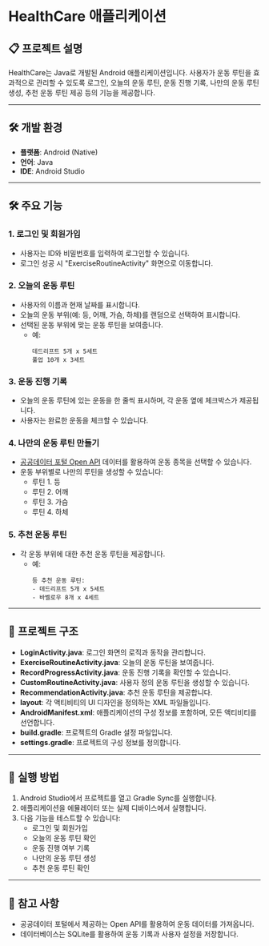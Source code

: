 # HealthCare 애플리케이션

## 📋 프로젝트 설명
HealthCare는 Java로 개발된 Android 애플리케이션입니다. 사용자가 운동 루틴을 효과적으로 관리할 수 있도록 로그인, 오늘의 운동 루틴, 운동 진행 기록, 나만의 운동 루틴 생성, 추천 운동 루틴 제공 등의 기능을 제공합니다.

---


## 🛠️ 개발 환경
- **플랫폼**: Android (Native)
- **언어**: Java
- **IDE**: Android Studio

---


## 🛠️ 주요 기능
### 1. **로그인 및 회원가입**
- 사용자는 ID와 비밀번호를 입력하여 로그인할 수 있습니다.
- 로그인 성공 시 "ExerciseRoutineActivity" 화면으로 이동합니다.

### 2. **오늘의 운동 루틴**
- 사용자의 이름과 현재 날짜를 표시합니다.
- 오늘의 운동 부위(예: 등, 어깨, 가슴, 하체)를 랜덤으로 선택하여 표시합니다.
- 선택된 운동 부위에 맞는 운동 루틴을 보여줍니다.
  - 예:
    ```
    데드리프트 5개 x 5세트
    풀업 10개 x 3세트
    ```

### 3. **운동 진행 기록**
- 오늘의 운동 루틴에 있는 운동을 한 줄씩 표시하며, 각 운동 옆에 체크박스가 제공됩니다.
- 사용자는 완료한 운동을 체크할 수 있습니다.

### 4. **나만의 운동 루틴 만들기**
- [공공데이터 포털 Open API](https://www.data.go.kr/data/15068730/fileData.do#tab-layer-openapi) 데이터를 활용하여 운동 종목을 선택할 수 있습니다.
- 운동 부위별로 나만의 루틴을 생성할 수 있습니다:
  - 루틴 1. 등
  - 루틴 2. 어깨
  - 루틴 3. 가슴
  - 루틴 4. 하체

### 5. **추천 운동 루틴**
- 각 운동 부위에 대한 추천 운동 루틴을 제공합니다.
  - 예:
    ```
    등 추천 운동 루틴:
    - 데드리프트 5개 x 5세트
    - 바벨로우 8개 x 4세트
    ```


---

## 📂 프로젝트 구조

- **LoginActivity.java**: 로그인 화면의 로직과 동작을 관리합니다.
- **ExerciseRoutineActivity.java**: 오늘의 운동 루틴을 보여줍니다.
- **RecordProgressActivity.java**: 운동 진행 기록을 확인할 수 있습니다.
- **CustomRoutineActivity.java**: 사용자 정의 운동 루틴을 생성할 수 있습니다.
- **RecommendationActivity.java**: 추천 운동 루틴을 제공합니다.
- **layout**: 각 액티비티의 UI 디자인을 정의하는 XML 파일들입니다.
- **AndroidManifest.xml**: 애플리케이션의 구성 정보를 포함하며, 모든 액티비티를 선언합니다.
- **build.gradle**: 프로젝트의 Gradle 설정 파일입니다.
- **settings.gradle**: 프로젝트의 구성 정보를 정의합니다.



---

## 🚀 실행 방법
1. Android Studio에서 프로젝트를 열고 Gradle Sync를 실행합니다.
2. 애플리케이션을 에뮬레이터 또는 실제 디바이스에서 실행합니다.
3. 다음 기능을 테스트할 수 있습니다:
   - 로그인 및 회원가입
   - 오늘의 운동 루틴 확인
   - 운동 진행 여부 기록
   - 나만의 운동 루틴 생성
   - 추천 운동 루틴 확인

---

## 📌 참고 사항
- 공공데이터 포털에서 제공하는 Open API를 활용하여 운동 데이터를 가져옵니다.
- 데이터베이스는 SQLite를 활용하여 운동 기록과 사용자 설정을 저장합니다.

